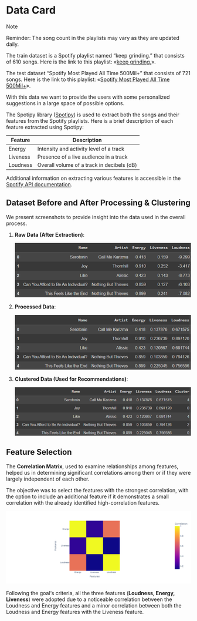 # Data Card

> [!NOTE]
> Reminder: The song count in the playlists may vary as they are updated daily.

The train dataset is a Spotify playlist named “keep grinding.” that consists of 610 songs.
Here is the link to this playlist: «[keep grinding.](https://open.spotify.com/playlist/3fSsw9Mp5Mi2DDiweZggtP?si=151ba94cd4ca4cbb)».

The test dataset “Spotify Most Played All Time 500Mil+” that consists of 721 songs.
Here is the link to this playlist: «[Spotify Most Played All Time 500Mil+](https://open.spotify.com/playlist/2YRe7HRKNRvXdJBp9nXFza#:~:text=Blinding%20Lights%20by%20The%20Weekend,at%20least%20500%20million%20streams.URL)».

With this data we want to provide the users with some personalized suggestions in a large space of possible options.

The Spotipy library ([Spotipy](https://spotipy.readthedocs.io/en/2.22.1/)) is used to extract both the songs and their features from the Spotify playlists. Here is a brief description of each feature extracted using Spotipy:

| Feature  | Description                                |
| -------- | ------------------------------------------ |
| Energy   | Intensity and activity level of a track    |
| Liveness | Presence of a live audience in a track     |
| Loudness | Overall volume of a track in decibels (dB) |

Additional information on extracting various features is accessible in the [Spotify API documentation](https://developer.spotify.com/documentation/web-api/reference/get-audio-features).

## Dataset Before and After Processing & Clustering

We present screenshots to provide insight into the data used in the overall process.

1. **Raw Data (After Extraction)**:

   ![plot](/figures/rawDataExample.png?raw=true)

2. **Processed Data**:

   ![plot](/figures/processedDataExample.png?raw=true)

3. **Clustered Data (Used for Recommendations)**:

   ![plot](/figures/clusteredDataExample.png?raw=true)

## Feature Selection

The **Correlation Matrix**, used to examine relationships among features, helped us in determining significant correlations among them or if they were largely independent of each other.

The objective was to select the features with the strongest correlation, with the option to include an additional feature if it demonstrates a small correlation with the already identified high-correlation features.

![plot](/figures/corrMatrixExample.png?raw=true)

Following the goal‘s criteria, all the three features (**Loudness, Energy, Liveness**) were adopted due to a noticeable correlation between the Loudness and Energy features and a minor correlation between both the Loudness and Energy features with the Liveness feature.
